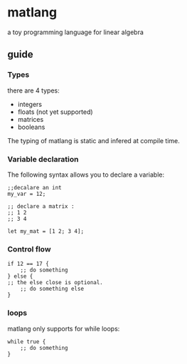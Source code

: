 # matlang

a toy programming language for linear algebra

## guide

### Types

there are 4 types:

* integers
* floats (not yet supported)
* matrices
* booleans

The typing of matlang is static and infered at compile time.

### Variable declaration

The following syntax allows you to declare a variable:

```
;;decalare an int
my_var = 12;

;; declare a matrix :
;; 1 2
;; 3 4

let my_mat = [1 2; 3 4];
```


### Control flow

```
if 12 == 17 {
	;; do something
} else {
;; the else close is optional.
	;; do something else
}
```

### loops

matlang only supports for while loops:

```
while true {
	;; do something
}
```

